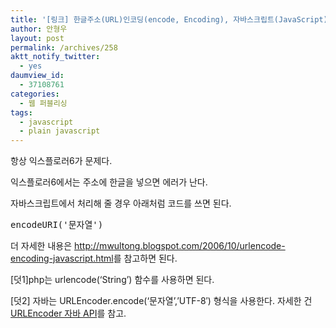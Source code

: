 ```yaml
---
title: '[링크] 한글주소(URL)인코딩(encode, Encoding), 자바스크립트(JavaScript)'
author: 안형우
layout: post
permalink: /archives/258
aktt_notify_twitter:
  - yes
daumview_id:
  - 37108761
categories:
  - 웹 퍼블리싱
tags:
  - javascript
  - plain javascript
---
```

항상 익스플로러6가 문제다.

익스플로러6에서는 주소에 한글을 넣으면 에러가 난다.

자바스크립트에서 처리해 줄 경우 아래처럼 코드를 쓰면 된다.

<pre class="brush:js">encodeURI(&#039;문자열&#039;)</pre>

더 자세한 내용은 <a href="http://mwultong.blogspot.com/2006/10/urlencode-encoding-javascript.html" target="_blank">http://mwultong.blogspot.com/2006/10/urlencode-encoding-javascript.html</a>를 참고하면 된다.

[덧1]php는 urlencode(&#8216;String&#8217;) 함수를 사용하면 된다.

[덧2] 자바는 URLEncoder.encode(&#8216;문자열&#8217;,&#8217;UTF-8&#8242;) 형식을 사용한다. 자세한 건 <a href="http://docs.oracle.com/javase/7/docs/api/java/net/URLEncoder.html" target="_blank">URLEncoder 자바 API</a>를 참고.